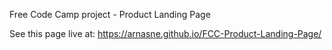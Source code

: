 Free Code Camp project - Product Landing Page

See this page live at: https://arnasne.github.io/FCC-Product-Landing-Page/
